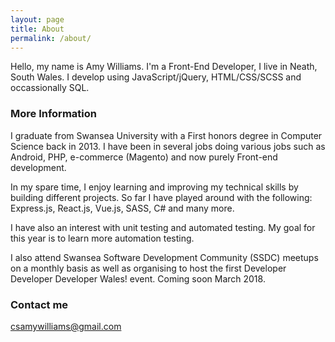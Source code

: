 ```yaml
---
layout: page
title: About
permalink: /about/
---
```


Hello, my name is Amy Williams. I'm a Front-End Developer, I live in Neath, South Wales. 
I develop using JavaScript/jQuery, HTML/CSS/SCSS and occassionally SQL.

### More Information

I graduate from Swansea University with a First honors degree in Computer Science back in 2013. 
I have been in several jobs doing various jobs such as Android, PHP, e-commerce (Magento) and now purely Front-end development.

In my spare time, I enjoy learning and improving my technical skills by building different projects. So far I have played around with the following: Express.js, React.js, Vue.js, SASS, C# and many more.

I have also an interest with unit testing and automated testing. My goal for this year is to learn more automation testing.

I also attend Swansea Software Development Community (SSDC) meetups on a monthly basis as well as organising to host the first Developer Developer Developer Wales! event. Coming soon March 2018.

### Contact me

[csamywilliams@gmail.com](mailto:csamywilliams@gmail.com)
